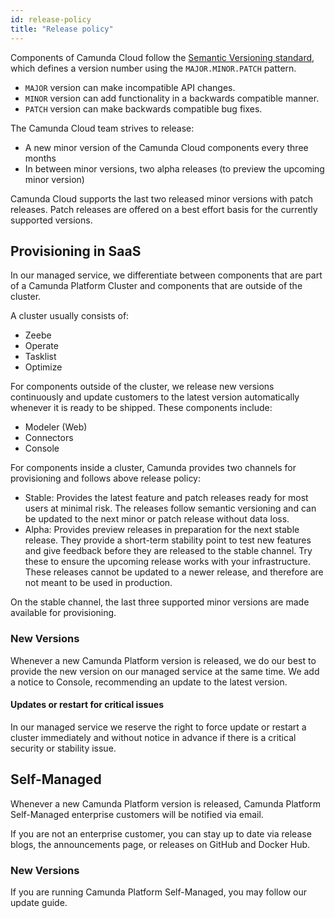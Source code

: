 ```yaml
---
id: release-policy
title: "Release policy"
---
```


Components of Camunda Cloud follow the [Semantic Versioning standard](https://semver.org/), which defines a version number using the `MAJOR.MINOR.PATCH` pattern.

- `MAJOR` version can make incompatible API changes.
- `MINOR` version can add functionality in a backwards compatible manner.
- `PATCH` version can make backwards compatible bug fixes.

The Camunda Cloud team strives to release:
- A new minor version of the Camunda Cloud components every three months
- In between minor versions, two alpha releases (to preview the upcoming minor version)

Camunda Cloud supports the last two released minor versions with
patch releases. Patch releases are offered on a best effort basis for the
currently supported versions.


## Provisioning in SaaS
In our managed service, we differentiate between components that are part of a Camunda Platform Cluster and components that are outside of the cluster. 

A cluster usually consists of:
* Zeebe
* Operate
* Tasklist
* Optimize

For components outside of the cluster, we release new versions continuously and update customers to the latest version automatically whenever it is ready to be shipped.
These components include:
* Modeler (Web)
* Connectors
* Console

For components inside a cluster, Camunda provides two channels for provisioning and follows above release policy:
* Stable: Provides the latest feature and patch releases ready for most users at minimal risk. The releases follow semantic versioning and can be updated to the next minor or patch release without data loss.
* Alpha: Provides preview releases in preparation for the next stable release. They provide a short-term stability point to test new features and give feedback before they are released to the stable channel. Try these to ensure the upcoming release works with your infrastructure. These releases cannot be updated to a newer release, and therefore are not meant to be used in production.

On the stable channel, the last three supported minor versions are made available for provisioning.

### New Versions

Whenever a new Camunda Platform version is released, we do our best to provide the new version on our managed service at the same time. We add a notice to Console, recommending an update to the latest version. 

#### Updates or restart for critical issues
In our managed service we reserve the right to force update or restart a cluster immediately and without notice in advance if there is a critical security or stability issue. 


## Self-Managed

Whenever a new Camunda Platform version is released, Camunda Platform Self-Managed enterprise customers will be notified via email. 

If you are not an enterprise customer, you can stay up to date via release blogs, the announcements page, or releases on GitHub and Docker Hub.

### New Versions
If you are running Camunda Platform Self-Managed, you may follow our update guide.
